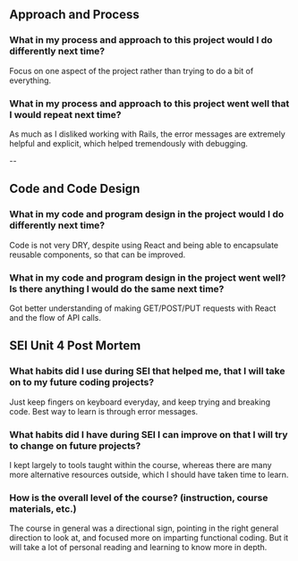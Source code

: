 ## Approach and Process
### What in my process and approach to this project would I do differently next time?

Focus on one aspect of the project rather than trying to do a bit of everything.

### What in my process and approach to this project went well that I would repeat next time?

As much as I disliked working with Rails, the error messages are extremely helpful and explicit, which helped tremendously with debugging.

--

## Code and Code Design
### What in my code and program design in the project would I do differently next time?

Code is not very DRY, despite using React and being able to encapsulate reusable components, so that can be improved.

### What in my code and program design in the project went well? Is there anything I would do the same next time?

Got better understanding of making GET/POST/PUT requests with React and the flow of API calls.

## SEI Unit 4 Post Mortem
### What habits did I use during SEI that helped me, that I will take on to my future coding projects?

Just keep fingers on keyboard everyday, and keep trying and breaking code. Best way to learn is through error messages.

### What habits did I have during SEI I can improve on that I will try to change on future projects?

I kept largely to tools taught within the course, whereas there are many more alternative resources outside, which I should have taken time to learn.

### How is the overall level of the course? (instruction, course materials, etc.)

The course in general was a directional sign, pointing in the right general direction to look at, and focused more on imparting functional coding. But it will take a lot of personal reading and learning to know more in depth. 
